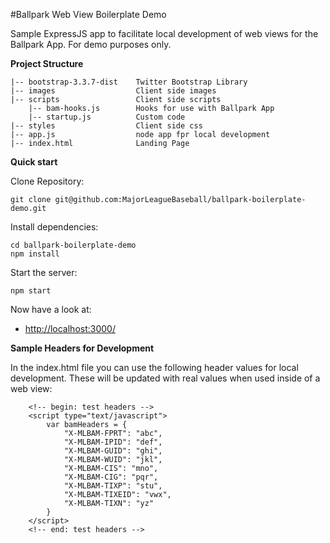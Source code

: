 #Ballpark Web View Boilerplate Demo

Sample ExpressJS app to facilitate local development of web views for the Ballpark App.  For demo purposes only.

<summary><b>Project Structure</b></summary><p>

    |-- bootstrap-3.3.7-dist    Twitter Bootstrap Library
    |-- images                  Client side images
    |-- scripts                 Client side scripts
    	|--	bam-hooks.js		Hooks for use with Ballpark App
		|-- startup.js			Custom code
    |-- styles                  Client side css
    |-- app.js          		node app fpr local development
    |-- index.html      		Landing Page

</p>

<summary><b>Quick start</b></summary><p>

Clone Repository:

	git clone git@github.com:MajorLeagueBaseball/ballpark-boilerplate-demo.git

Install dependencies:

	cd ballpark-boilerplate-demo
	npm install

Start the server:

    npm start

Now have a look at:

* [http://localhost:3000/](http://localhost:3000/)

</p>

<summary><b>Sample Headers for Development</b></summary><p>

In the index.html file you can use the following header values for local development.  These will be updated with real values when used inside of a web view:

	    <!-- begin: test headers -->
        <script type="text/javascript">
            var bamHeaders = {
                "X-MLBAM-FPRT": "abc",
                "X-MLBAM-IPID": "def",
                "X-MLBAM-GUID": "ghi",
                "X-MLBAM-WUID": "jkl",
                "X-MLBAM-CIS": "mno",
                "X-MLBAM-CIG": "pqr",
                "X-MLBAM-TIXP": "stu",
                "X-MLBAM-TIXEID": "vwx",
                "X-MLBAM-TIXN": "yz"
            }
        </script>
        <!-- end: test headers -->